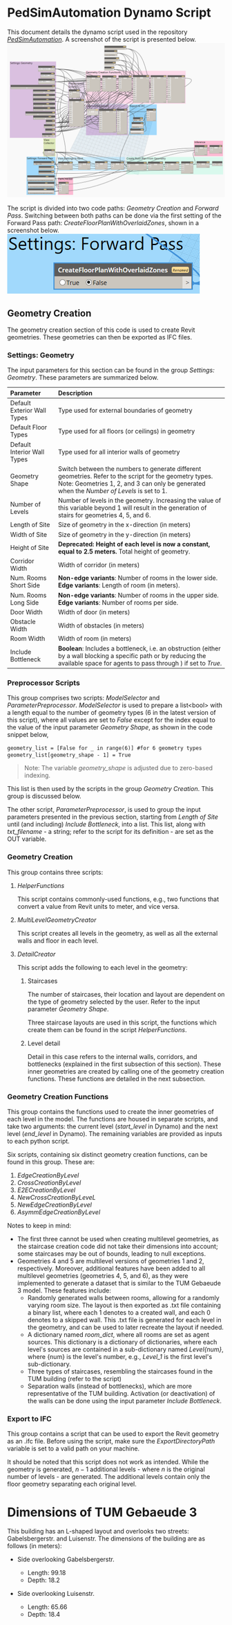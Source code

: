 # PedSimAutomation Dynamo Script

This document details the dynamo script used in the repository [_PedSimAutomation_](https://github.com/patrickberggold/PedSimAutomation/).
A screenshot of the script is presented below. ![Cannot find screenshot of script. Make sure it is in the same folder.](script_screenshot.png)

The script is divided into two code paths: _Geometry Creation_ and _Forward Pass_.
Switching between both paths can be done via the first setting of the Forward Pass path: _CreateFloorPlanWithOverlaidZones_, shown in a screenshot below. ![Cannot find image. Make sure it is in the same folder.](CreateFloorPlanWithOverlaidZones.png)

## Geometry Creation

The geometry creation section of this code is used to create Revit geometries. These geometries can then be exported as IFC files.

### Settings: Geometry

The input parameters for this section can be found in the group _Settings: Geometry_. These parameters are summarized below.

| Parameter                   | Description                                                                                                                                                                                          |
| :-------------------------- | :--------------------------------------------------------------------------------------------------------------------------------------------------------------------------------------------------- |
| Default Exterior Wall Types | Type used for external boundaries of geometry                                                                                                                                                        |
| Default Floor Types         | Type used for all floors (or ceilings) in geometry                                                                                                                                                   |
| Default Interior Wall Types | Type used for all interior walls of geometry                                                                                                                                                         |
| Geometry Shape              | Switch between the numbers to generate different geometries. Refer to the script for the geometry types. Note: Geometries 1, 2, and 3 can only be generated when the _Number of Levels_ is set to 1. |
| Number of Levels            | Number of levels in the geometry. Increasing the value of this variable beyond 1 will result in the generation of stairs for geometries 4, 5, and 6.                                                 |
| Length of Site              | Size of geometry in the x-direction (in meters)                                                                                                                                                      |
| Width of Site               | Size of geometry in the y-direction (in meters)                                                                                                                                                      |
| Height of Site              | **Deprecated:** **Height of each level is now a constant, equal to 2.5 meters.** Total height of geometry.                                                                                           |
| Corridor Width              | Width of corridor (in meters)                                                                                                                                                                        |
| Num. Rooms Short Side       | **Non-edge variants**: Number of rooms in the lower side. **Edge variants**: Length of room (in meters).                                                                                             |
| Num. Rooms Long Side        | **Non-edge variants**: Number of rooms in the upper side. **Edge variants**: Number of rooms per side.                                                                                               |
| Door Width                  | Width of door (in meters)                                                                                                                                                                            |
| Obstacle Width              | Width of obstacles (in meters)                                                                                                                                                                       |
| Room Width                  | Width of room (in meters)                                                                                                                                                                            |
| Include Bottleneck          | **Boolean**: Includes a bottleneck, i.e. an obstruction (either by a wall blocking a specific path or by reducing the available space for agents to pass through ) if set to _True_.                 |

### Preprocessor Scripts

This group comprises two scripts: _ModelSelector_ and _ParameterPreprocessor_.
_ModelSelector_ is used to prepare a list\<bool> with a length equal to the number of geometry types (6 in the latest version of this script), where all values are set to _False_ except for the index equal to the value of the input parameter _Geometry Shape_, as shown in the code snippet below,

```
geometry_list = [False for _ in range(6)] #for 6 geometry types
geometry_list[geometry_shape - 1] = True
```

> Note: The variable _geometry_shape_ is adjusted due to zero-based indexing.

This list is then used by the scripts in the group _Geometry Creation_. This group is discussed below.

The other script, _ParameterPreprocessor_, is used to group the input parameters presented in the previous section, starting from _Length of Site_ until (and including) _Include Bottleneck_, into a list.
This list, along with _txt_filename_ - a string; refer to the script for its definition - are set as the OUT variable.

### Geometry Creation

This group contains three scripts:

1. _HelperFunctions_

   This script contains commonly-used functions, e.g., two functions that convert a value from Revit units to meter, and vice versa.

2. _MultiLevelGeometryCreator_

   This script creates all levels in the geometry, as well as all the external walls and floor in each level.

3. _DetailCreator_

   This script adds the following to each level in the geometry:

   1. Staircases

      The number of staircases, their location and layout are dependent on the type of geometry selected by the user. Refer to the input parameter _Geometry Shape_.

      Three staircase layouts are used in this script, the functions which create them can be found in the script _HelperFunctions_.

   2. Level detail

      Detail in this case refers to the internal walls, corridors, and bottlenecks (explained in the first subsection of this section). These inner geometries are created by calling one of the geometry creation functions. These functions are detailed in the next subsection.

### Geometry Creation Functions

This group contains the functions used to create the inner geometries of each level in the model. The functions are housed in separate scripts, and take two arguments: the current level (_start_level_ in Dynamo) and the next level (_end_level_ in Dynamo). The remaining variables are provided as inputs to each python script.

Six scripts, containing six distinct geometry creation functions, can be found in this group. These are:

1. _EdgeCreationByLevel_
2. _CrossCreationByLevel_
3. _E2ECreationByLevel_
4. _NewCrossCreationByLeveL_
5. _NewEdgeCreationByLevel_
6. _AsymmEdgeCreationByLevel_

Notes to keep in mind:

- The first three cannot be used when creating multilevel geometries, as the staircase creation code did not take their dimensions into account; some staircases may be out of bounds, leading to null exceptions.
- Geometries 4 and 5 are multilevel versions of geometries 1 and 2, respectively. Moreover, additional features have been added to all multilevel geometries (geometries 4, 5, and 6), as they were implemented to generate a dataset that is similar to the TUM Gebaeude 3 model. These features include:
  - Randomly generated walls between rooms, allowing for a randomly varying room size. The layout is then exported as .txt file containing a binary list, where each $1$ denotes to a created wall, and each $0$ denotes to a skipped wall. This .txt file is generated for each level in the geometry, and can be used to later recreate the layout if needed.
  - A dictionary named _room_dict_, where all rooms are set as agent sources. This dictionary is a dictionary of dictionaries, where each level's sources are contained in a sub-dictionary named _Level{num}_, where {num} is the level's number, e.g., _Level_1_ is the first level's sub-dictionary.
  - Three types of staircases, resembling the staircases found in the TUM building (refer to the script)
  - Separation walls (instead of bottlenecks), which are more representative of the TUM building. Activation (or deactivation) of the walls can be done using the input parameter _Include Bottleneck_.

### Export to IFC

This group contains a script that can be used to export the Revit geometry as an .ifc file. Before using the script, make sure the _ExportDirectoryPath_ variable is set to a valid path on your machine.

It should be noted that this script does not work as intended. While the geometry is generated, $n-1$ additional levels - where $n$ is the original number of levels - are generated. The additional levels contain only the floor geometry separating each original level.

# Dimensions of TUM Gebaeude 3

This building has an L-shaped layout and overlooks two streets: Gabelsbergerstr. and Luisenstr. The dimensions of the building are as follows (in meters):

- Side overlooking Gabelsbergerstr.

  - Length: 99.18
  - Depth: 18.2

- Side overlooking Luisenstr.
  - Length: 65.66
  - Depth: 18.4
